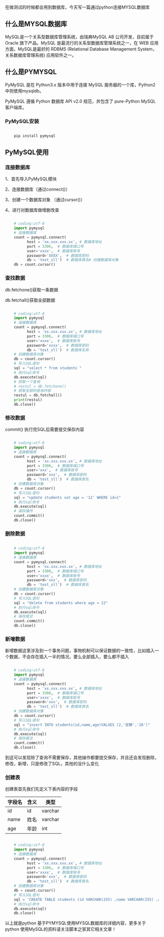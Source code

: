 在做测试的时候都会用到数据库，今天写一篇通过python连接MYSQL数据库

##  什么是MYSQL数据库  

MySQL是一个关系型数据库管理系统，由瑞典MySQL AB 公司开发，目前属于 Oracle 旗下产品。MySQL 是最流行的关系型数据库管理系统之一，在
WEB 应用方面，MySQL是最好的 RDBMS (Relational Database Management System，关系数据库管理系统)
应用软件之一。

##  什么是PYMYSQL  

PyMySQL 是在 Python3.x 版本中用于连接 MySQL 服务器的一个库，Python2中则使用mysqldb。

PyMySQL 遵循 Python 数据库 API v2.0 规范，并包含了 pure-Python MySQL 客户端库。

###  PyMySQL安装

```python

    pip install pymysql
```

##  PyMySQL使用  

###  连接数据库  

1、首先导入PyMySQL模块

2、连接数据库（通过connect()）

3、创建一个数据库对象 （通过cursor()）

4、进行对数据库做增删改查

```python

    # coding:utf-8
    import pymysql
    # 连接数据库
    count = pymysql.connect(
          host = 'xx.xxx.xxx.xx', # 数据库地址
          port = 3306,  # 数据库端口号
          user='xxxx',  # 数据库账号
          password='XXXX',  # 数据库密码
          db = 'test_sll')  # 数据库表名# 创建数据库对象
    db = count.cursor()
```

###  查找数据  

db.fetchone()获取一条数据

db.fetchall()获取全部数据

```python

    # coding:utf-8
    import pymysql
    # 连接数据库
    count = pymysql.connect(
          host = 'xx.xxx.xxx.xx', # 数据库地址
          port = 3306,  # 数据库端口号
          user='xxxx',  # 数据库账号
          password='xxxx',  # 数据库密码
          db = 'test_sll')  # 数据库名称
    # 创建数据库对象
    db = count.cursor()
    # 写入SQL语句
    sql = "select * from students "
    # 执行sql命令
    db.execute(sql)
    # 获取一个查询
    # restul = db.fetchone()
    # 获取全部的查询内容
    restul = db.fetchall()
    print(restul)
    db.close()
```

###  修改数据  

commit() 执行完SQL后需要提交保存内容

```python

    # coding:utf-8
    import pymysql
    # 连接数据库
    count = pymysql.connect(
          host = 'xx.xxx.xxx.xx', # 数据库地址
          port = 3306,  # 数据库端口号
          user='xxx',  # 数据库账号
          password='xxx',  # 数据库密码
          db = 'test_sll')  # 数据库表名
    # 创建数据库对象
    db = count.cursor()
    # 写入SQL语句
    sql = "update students set age = '12' WHERE id=1"
    # 执行sql命令
    db.execute(sql)
    # 保存操作
    count.commit()
    db.close()
```

###  删除数据

```python

    # coding:utf-8
    import pymysql
    # 连接数据库
    count = pymysql.connect(
          host = 'xx.xxx.xxx.xx', # 数据库地址
          port = 3306,  # 数据库端口号
          user='xxxx',  # 数据库账号
          password='xxx',  # 数据库密码
          db = 'test_sll')  # 数据库表名
    # 创建数据库对象
    db = count.cursor()
    # 写入SQL语句
    sql = "delete from students where age = 12"
    # 执行sql命令
    db.execute(sql)
    # 保存提交
    count.commit()
    db.close()
```

###  新增数据  

新增数据这里涉及到一个事务问题，事物机制可以保证数据的一致性，比如插入一个数据，不会存在插入一半的情况，要么全部插入，要么都不插入

```python

    # coding:utf-8
    import pymysql
    # 连接数据库
    count = pymysql.connect(
          host = 'xx.xxx.xxx.xx', # 数据库地址
          port = 3306,  # 数据库端口号
          user='xxxx',  # 数据库账号
          password='xxx',  # 数据库密码
          db = 'test_sll')  # 数据库表名
    # 创建数据库对象
    db = count.cursor()
    # 写入SQL语句
    sql = "insert INTO students(id,name,age)VALUES (2,'安静','26')"
    # 执行sql命令
    db.execute(sql)
    # 保存提交
    count.commit()
    db.close()
```

到这可以发现除了查询不需要保存，其他操作都要提交保存，并且还会发现删除，修改，新增，只是修改了SQL，其他的没什么变化

###  创建表  

创建表首先我们先定义下表内容的字段

字段名  |  含义  |  类型  
---|---|---  
id  |  id  |  varchar  
name  |  姓名  |  varchar  
age  |  年龄  |  int

```python

    # coding:utf-8
    import pymysql
    # 连接数据库
    count = pymysql.connect(
          host = 'xx.xxx.xxx.xx', # 数据库地址
          port = 3306,  # 数据库端口号
          user='xxxx',  # 数据库账号
          password='xxx',  # 数据库密码
          db = 'test_sll')  # 数据库表名
    # 创建数据库对象
    db = count.cursor()
    # 写入SQL语句
    sql = 'CREATE TABLE students (id VARCHAR(255) ,name VARCHAR(255) ,age INT)'
    # 执行sql命令
    db.execute(sql)
    db.close()
```  
  
以上就是python 基于PYMYSQL使用MYSQL数据库的详细内容，更多关于python 使用MySQL的资料请关注脚本之家其它相关文章！

